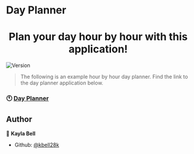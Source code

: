# Day Planner
<h1 align="center">Plan your day hour by hour with this application!</h1>
<p>
  <img alt="Version" src="https://img.shields.io/badge/version-0-blue.svg?cacheSeconds=2592000" />
</p>

> The following is an example hour by hour day planner.  Find the link to the day planner application below.

### 🕚 [Day Planner](https://kbell28k.github.io/Portfolio//homework_5/index)

## Author

👤 **Kayla Bell**

* Github: [@kbell28k](https://github.com/kbell28k)


